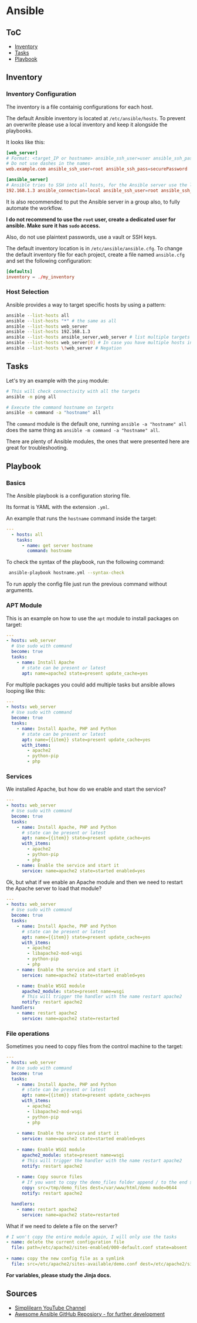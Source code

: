 # Ansible

## ToC

* [Inventory](#inventory)
* [Tasks](#tasks)
* [Playbook](#playbook)

## Inventory

### Inventory Configuration

The inventory is a file containig configurations for each host.

The default Ansible inventory is located at `/etc/ansible/hosts`. To prevent an overwrite please use a local inventory and keep it alongside the playbooks.

It looks like this:

```conf
[web_server]
# Format: <target_IP or hostname> ansible_ssh_user=user ansible_ssh_pass=password
# Do not use dashes in the names
web.example.com ansible_ssh_user=root ansible_ssh_pass=securePassword

[ansible_server]
# Ansible tries to SSH into all hosts, for the Ansible server use the local connection type
192.168.1.3 ansible_connection=local ansible_ssh_user=root ansible_ssh_pass=securePassword
```

It is also recommended to put the Ansible server in a group also, to fully automate the workflow.

**I do not recommend to use the `root` user, create a dedicated user for ansible. Make sure it has `sudo` access.**

Also, do not use plaintext passwords, use a vault or SSH keys.

The default inventory location is in `/etc/ansible/ansible.cfg`. To change the default inventory file for each project, create a file named `ansible.cfg` and set the following configuration:

```conf
[defaults]
inventory = ./my_inventory
```

### Host Selection

Ansible provides a way to target specific hosts by using a pattern:

```bash
ansible --list-hosts all
ansible --list-hosts "*" # the same as all
ansible --list-hosts web_server
ansible --list-hosts 192.168.1.3
ansible --list-hosts ansible_server,web_server # list multiple targets
ansible --list-hosts web_server[0] # In case you have multiple hosts in a group and you want only the first one
ansible --list-hosts \!web_server # Negation
```

## Tasks

Let's try an example with the `ping` module:

```bash
# This will check connectivity with all the targets
ansible -m ping all

# Execute the command hostname on targets
ansible -m command -a "hostname" all
```

The `command` module is the default one, running `ansible -a "hostname" all` does the same thing as `ansible -m command -a "hostname" all`.

There are plenty of Ansible modules, the ones that were presented here are great for troubleshooting.

## Playbook

### Basics

The Ansible playbook is a configuration storing file.

Its format is YAML with the extension ```.yml```.

An example that runs the `hostname` command inside the target:

```yaml
---
  - hosts: all
    tasks:
      - name: get server hostname
        command: hostname
```

To check the syntax of the playbook, run the following command:

```bash
 ansible-playbook hostname.yml --syntax-check
```

To run apply the config file just run the previous command without arguments.

### APT Module

This is an example on how to use the `apt` module to install packages on target:

```yaml
---
- hosts: web_server
  # Use sudo with command
  become: true
  tasks:
    - name: Install Apache
      # state can be present or latest
      apt: name=apache2 state=present update_cache=yes
```

For multiple packages you could add multiple tasks but ansible allows looping like this:

```yaml
---
- hosts: web_server
  # Use sudo with command
  become: true
  tasks:
    - name: Install Apache, PHP and Python
      # state can be present or latest
      apt: name={{item}} state=present update_cache=yes
      with_items:
        - apache2
        - python-pip
        - php
```

### Services

We installed Apache, but how do we enable and start the service?

```yaml
---
- hosts: web_server
  # Use sudo with command
  become: true
  tasks:
    - name: Install Apache, PHP and Python
      # state can be present or latest
      apt: name={{item}} state=present update_cache=yes
      with_items:
        - apache2
        - python-pip
        - php
    - name: Enable the service and start it
      service: name=apache2 state=started enabled=yes
```

Ok, but what if we enable an Apache module and then we need to restart the Apache server to load that module?

```yaml
---
- hosts: web_server
  # Use sudo with command
  become: true
  tasks:
    - name: Install Apache, PHP and Python
      # state can be present or latest
      apt: name={{item}} state=present update_cache=yes
      with_items:
        - apache2
        - libapache2-mod-wsgi
        - python-pip
        - php
    - name: Enable the service and start it
      service: name=apache2 state=started enabled=yes

    - name: Enable WSGI module
      apache2_module: state=present name=wsgi
      # This will trigger the handler with the name restart apache2
      notify: restart apache2
  handlers:
    - name: restart apache2
      service: name=apache2 state=restarted
```

### File operations

Sometimes you need to copy files from the control machine to the target:

```yaml
---
- hosts: web_server
  # Use sudo with command
  become: true
  tasks:
    - name: Install Apache, PHP and Python
      # state can be present or latest
      apt: name={{item}} state=present update_cache=yes
      with_items:
        - apache2
        - libapache2-mod-wsgi
        - python-pip
        - php
    
    - name: Enable the service and start it
      service: name=apache2 state=started enabled=yes
    
    - name: Enable WSGI module
      apache2_module: state=present name=wsgi
      # This will trigger the handler with the name restart apache2
      notify: restart apache2
    
    - name: Copy source files
      # If you want to copy the demo_files folder append / to the end so it will copy the folder and not only the contents
      copy: src=/tmp/demo_files dest=/var/www/html/demo mode=0644
      notify: restart apache2

  handlers:
    - name: restart apache2
      service: name=apache2 state=restarted
```

What if we need to delete a file on the server?

```yaml
# I won't copy the entire module again, I will only use the tasks
- name: delete the current configuration file
  file: path=/etc/apache2/sites-enabled/000-default.conf state=absent
  
- name: copy the new config file as a symlink
  file: src=/etc/apache2/sites-available/demo.conf dest=/etc/apache2/sites-enabled/demo.conf state=link
```

**For variables, please study the Jinja docs.**

## Sources

* [Simplilearn YouTube Channel](https://www.youtube.com/watch?v=EcnqJbxBcM0)
* [Awesome Ansible GitHub Reposiory - for further development](https://github.com/KeyboardInterrupt/awesome-ansible)

